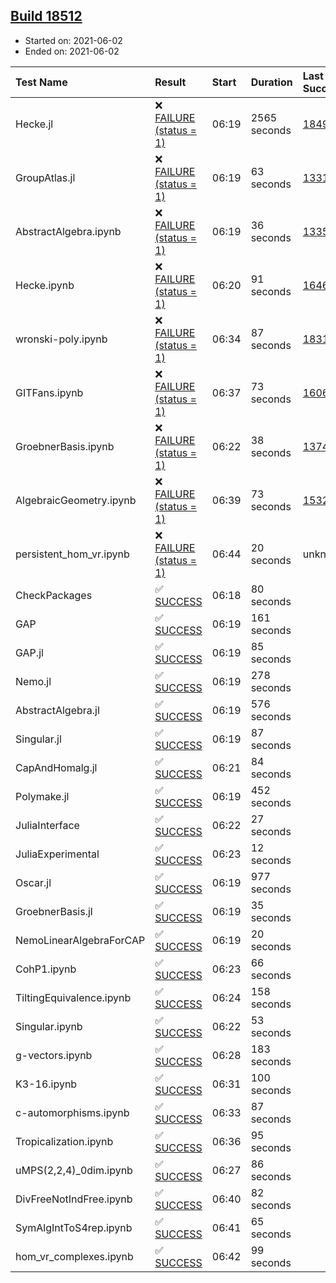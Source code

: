 ## [Build 18512](https://oscarci.mathematik.uni-kl.de/job/oscar/18512/)

* Started on: 2021-06-02
* Ended on: 2021-06-02

| Test Name    | Result | Start | Duration | Last Success | First Failure |
|:-------------|:-------|:------|:---------|:-------------|:--------------|
| Hecke.jl | ❌ [FAILURE (status = 1)](https://oscarci.mathematik.uni-kl.de/job/oscar/18512/artifact/logs/build-18512/Hecke.jl.log) | 06:19 | 2565 seconds | [18490](https://oscarci.mathematik.uni-kl.de/job/oscar/18490/) | [18491](https://oscarci.mathematik.uni-kl.de/job/oscar/18491/) |
| GroupAtlas.jl | ❌ [FAILURE (status = 1)](https://oscarci.mathematik.uni-kl.de/job/oscar/18512/artifact/logs/build-18512/GroupAtlas.jl.log) | 06:19 | 63 seconds | [13311](https://oscarci.mathematik.uni-kl.de/job/oscar/13311/) | [13312](https://oscarci.mathematik.uni-kl.de/job/oscar/13312/) |
| AbstractAlgebra.ipynb | ❌ [FAILURE (status = 1)](https://oscarci.mathematik.uni-kl.de/job/oscar/18512/artifact/logs/build-18512/AbstractAlgebra.ipynb.log) | 06:19 | 36 seconds | [13355](https://oscarci.mathematik.uni-kl.de/job/oscar/13355/) | [13356](https://oscarci.mathematik.uni-kl.de/job/oscar/13356/) |
| Hecke.ipynb | ❌ [FAILURE (status = 1)](https://oscarci.mathematik.uni-kl.de/job/oscar/18512/artifact/logs/build-18512/Hecke.ipynb.log) | 06:20 | 91 seconds | [16463](https://oscarci.mathematik.uni-kl.de/job/oscar/16463/) | [16464](https://oscarci.mathematik.uni-kl.de/job/oscar/16464/) |
| wronski-poly.ipynb | ❌ [FAILURE (status = 1)](https://oscarci.mathematik.uni-kl.de/job/oscar/18512/artifact/logs/build-18512/wronski-poly.ipynb.log) | 06:34 | 87 seconds | [18314](https://oscarci.mathematik.uni-kl.de/job/oscar/18314/) | [18315](https://oscarci.mathematik.uni-kl.de/job/oscar/18315/) |
| GITFans.ipynb | ❌ [FAILURE (status = 1)](https://oscarci.mathematik.uni-kl.de/job/oscar/18512/artifact/logs/build-18512/GITFans.ipynb.log) | 06:37 | 73 seconds | [16068](https://oscarci.mathematik.uni-kl.de/job/oscar/16068/) | [16069](https://oscarci.mathematik.uni-kl.de/job/oscar/16069/) |
| GroebnerBasis.ipynb | ❌ [FAILURE (status = 1)](https://oscarci.mathematik.uni-kl.de/job/oscar/18512/artifact/logs/build-18512/GroebnerBasis.ipynb.log) | 06:22 | 38 seconds | [13748](https://oscarci.mathematik.uni-kl.de/job/oscar/13748/) | [13749](https://oscarci.mathematik.uni-kl.de/job/oscar/13749/) |
| AlgebraicGeometry.ipynb | ❌ [FAILURE (status = 1)](https://oscarci.mathematik.uni-kl.de/job/oscar/18512/artifact/logs/build-18512/AlgebraicGeometry.ipynb.log) | 06:39 | 73 seconds | [15322](https://oscarci.mathematik.uni-kl.de/job/oscar/15322/) | [15323](https://oscarci.mathematik.uni-kl.de/job/oscar/15323/) |
| persistent_hom_vr.ipynb | ❌ [FAILURE (status = 1)](https://oscarci.mathematik.uni-kl.de/job/oscar/18512/artifact/logs/build-18512/persistent_hom_vr.ipynb.log) | 06:44 | 20 seconds | unknown | unknown |
| CheckPackages | ✅ [SUCCESS](https://oscarci.mathematik.uni-kl.de/job/oscar/18512/artifact/logs/build-18512/CheckPackages.log) | 06:18 | 80 seconds |  |  |
| GAP | ✅ [SUCCESS](https://oscarci.mathematik.uni-kl.de/job/oscar/18512/artifact/logs/build-18512/GAP.log) | 06:19 | 161 seconds |  |  |
| GAP.jl | ✅ [SUCCESS](https://oscarci.mathematik.uni-kl.de/job/oscar/18512/artifact/logs/build-18512/GAP.jl.log) | 06:19 | 85 seconds |  |  |
| Nemo.jl | ✅ [SUCCESS](https://oscarci.mathematik.uni-kl.de/job/oscar/18512/artifact/logs/build-18512/Nemo.jl.log) | 06:19 | 278 seconds |  |  |
| AbstractAlgebra.jl | ✅ [SUCCESS](https://oscarci.mathematik.uni-kl.de/job/oscar/18512/artifact/logs/build-18512/AbstractAlgebra.jl.log) | 06:19 | 576 seconds |  |  |
| Singular.jl | ✅ [SUCCESS](https://oscarci.mathematik.uni-kl.de/job/oscar/18512/artifact/logs/build-18512/Singular.jl.log) | 06:19 | 87 seconds |  |  |
| CapAndHomalg.jl | ✅ [SUCCESS](https://oscarci.mathematik.uni-kl.de/job/oscar/18512/artifact/logs/build-18512/CapAndHomalg.jl.log) | 06:21 | 84 seconds |  |  |
| Polymake.jl | ✅ [SUCCESS](https://oscarci.mathematik.uni-kl.de/job/oscar/18512/artifact/logs/build-18512/Polymake.jl.log) | 06:19 | 452 seconds |  |  |
| JuliaInterface | ✅ [SUCCESS](https://oscarci.mathematik.uni-kl.de/job/oscar/18512/artifact/logs/build-18512/JuliaInterface.log) | 06:22 | 27 seconds |  |  |
| JuliaExperimental | ✅ [SUCCESS](https://oscarci.mathematik.uni-kl.de/job/oscar/18512/artifact/logs/build-18512/JuliaExperimental.log) | 06:23 | 12 seconds |  |  |
| Oscar.jl | ✅ [SUCCESS](https://oscarci.mathematik.uni-kl.de/job/oscar/18512/artifact/logs/build-18512/Oscar.jl.log) | 06:19 | 977 seconds |  |  |
| GroebnerBasis.jl | ✅ [SUCCESS](https://oscarci.mathematik.uni-kl.de/job/oscar/18512/artifact/logs/build-18512/GroebnerBasis.jl.log) | 06:19 | 35 seconds |  |  |
| NemoLinearAlgebraForCAP | ✅ [SUCCESS](https://oscarci.mathematik.uni-kl.de/job/oscar/18512/artifact/logs/build-18512/NemoLinearAlgebraForCAP.log) | 06:19 | 20 seconds |  |  |
| CohP1.ipynb | ✅ [SUCCESS](https://oscarci.mathematik.uni-kl.de/job/oscar/18512/artifact/logs/build-18512/CohP1.ipynb.log) | 06:23 | 66 seconds |  |  |
| TiltingEquivalence.ipynb | ✅ [SUCCESS](https://oscarci.mathematik.uni-kl.de/job/oscar/18512/artifact/logs/build-18512/TiltingEquivalence.ipynb.log) | 06:24 | 158 seconds |  |  |
| Singular.ipynb | ✅ [SUCCESS](https://oscarci.mathematik.uni-kl.de/job/oscar/18512/artifact/logs/build-18512/Singular.ipynb.log) | 06:22 | 53 seconds |  |  |
| g-vectors.ipynb | ✅ [SUCCESS](https://oscarci.mathematik.uni-kl.de/job/oscar/18512/artifact/logs/build-18512/g-vectors.ipynb.log) | 06:28 | 183 seconds |  |  |
| K3-16.ipynb | ✅ [SUCCESS](https://oscarci.mathematik.uni-kl.de/job/oscar/18512/artifact/logs/build-18512/K3-16.ipynb.log) | 06:31 | 100 seconds |  |  |
| c-automorphisms.ipynb | ✅ [SUCCESS](https://oscarci.mathematik.uni-kl.de/job/oscar/18512/artifact/logs/build-18512/c-automorphisms.ipynb.log) | 06:33 | 87 seconds |  |  |
| Tropicalization.ipynb | ✅ [SUCCESS](https://oscarci.mathematik.uni-kl.de/job/oscar/18512/artifact/logs/build-18512/Tropicalization.ipynb.log) | 06:36 | 95 seconds |  |  |
| uMPS(2,2,4)_0dim.ipynb | ✅ [SUCCESS](https://oscarci.mathematik.uni-kl.de/job/oscar/18512/artifact/logs/build-18512/uMPS-2-2-4-_0dim.ipynb.log) | 06:27 | 86 seconds |  |  |
| DivFreeNotIndFree.ipynb | ✅ [SUCCESS](https://oscarci.mathematik.uni-kl.de/job/oscar/18512/artifact/logs/build-18512/DivFreeNotIndFree.ipynb.log) | 06:40 | 82 seconds |  |  |
| SymAlgIntToS4rep.ipynb | ✅ [SUCCESS](https://oscarci.mathematik.uni-kl.de/job/oscar/18512/artifact/logs/build-18512/SymAlgIntToS4rep.ipynb.log) | 06:41 | 65 seconds |  |  |
| hom_vr_complexes.ipynb | ✅ [SUCCESS](https://oscarci.mathematik.uni-kl.de/job/oscar/18512/artifact/logs/build-18512/hom_vr_complexes.ipynb.log) | 06:42 | 99 seconds |  |  |
